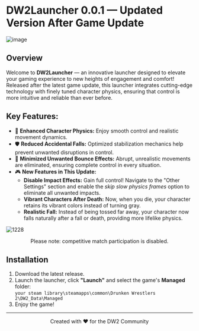 # DW2Launcher 0.0.1 — Updated Version After Game Update

![image](https://github.com/user-attachments/assets/6e7554f4-585c-4ee4-906e-fdd60e20d794)

## Overview

Welcome to **DW2Launcher** — an innovative launcher designed to elevate your gaming experience to new heights of engagement and comfort! Released after the latest game update, this launcher integrates cutting-edge technology with finely tuned character physics, ensuring that control is more intuitive and reliable than ever before.

## Key Features:

- 🎯 **Enhanced Character Physics:** Enjoy smooth control and realistic movement dynamics.
- 🛡️ **Reduced Accidental Falls:** Optimized stabilization mechanics help prevent unwanted disruptions in control.
- 🔄 **Minimized Unwanted Bounce Effects:** Abrupt, unrealistic movements are eliminated, ensuring complete control in every situation.
- 🎮 **New Features in This Update:**
  - **Disable Impact Effects:** Gain full control! Navigate to the "Other Settings" section and enable the *skip slow physics frames* option to eliminate all unwanted impacts.
  - **Vibrant Characters After Death:** Now, when you die, your character retains its vibrant colors instead of turning gray.
  - **Realistic Fall:** Instead of being tossed far away, your character now falls naturally after a fall or death, providing more lifelike physics.

![1228](https://github.com/user-attachments/assets/8f0bdd67-703a-4167-9e00-772205fc4f2c)

<p align="center">
Please note: competitive match participation is disabled.
</p>

## Installation

1. Download the latest release.
2. Launch the launcher, click **"Launch"** and select the game's **Managed** folder:  
   `your steam library\steamapps\common\Drunken Wrestlers 2\DW2_Data\Managed`
3. Enjoy the game!

---

<p align="center">
Created with ❤️ for the DW2 Community
</p>
